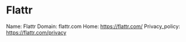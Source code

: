 
# Flattr

Name: Flattr
Domain: flattr.com
Home: https://flattr.com/
Privacy_policy: https://flattr.com/privacy
